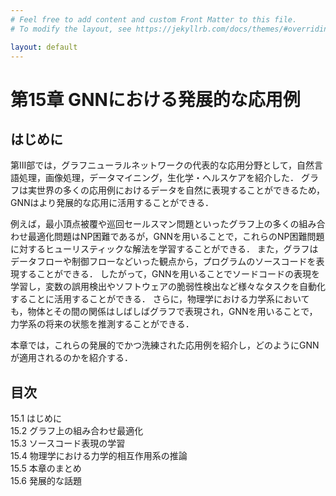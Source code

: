 ```yaml
---
# Feel free to add content and custom Front Matter to this file.
# To modify the layout, see https://jekyllrb.com/docs/themes/#overriding-theme-defaults

layout: default
---
```

<h1>第15章 GNNにおける発展的な応用例</h1>

<h2>はじめに</h2>
第Ⅲ部では，グラフニューラルネットワークの代表的な応用分野として，自然言語処理，画像処理，データマイニング，生化学・ヘルスケアを紹介した． グラフは実世界の多くの応用例におけるデータを自然に表現することができるため，GNNはより発展的な応用に活用することができる．

例えば，最小頂点被覆や巡回セールスマン問題といったグラフ上の多くの組み合わせ最適化問題はNP困難であるが，GNNを用いることで，これらのNP困難問題に対するヒューリスティックな解法を学習することができる． また，グラフはデータフローや制御フローなどいった観点から，プログラムのソースコードを表現することができる． したがって，GNNを用いることでソードコードの表現を学習し，変数の誤用検出やソフトウェアの脆弱性検出など様々なタスクを自動化することに活用することができる． さらに，物理学における力学系においても，物体とその間の関係はしばしばグラフで表現され，GNNを用いることで，力学系の将来の状態を推測することができる．

本章では，これらの発展的でかつ洗練された応用例を紹介し，どのようにGNNが適用されるのかを紹介する．

<h2>目次</h2>
<ul style="list-style-type: none; padding-left:0;">
  <li>15.1 はじめに</li>
  <li>15.2 グラフ上の組み合わせ最適化</li>
  <li>15.3 ソースコード表現の学習</li>
  <li>15.4 物理学における力学的相互作用系の推論</li>
  <li>15.5 本章のまとめ</li>
  <li>15.6 発展的な話題</li>
</ul>
